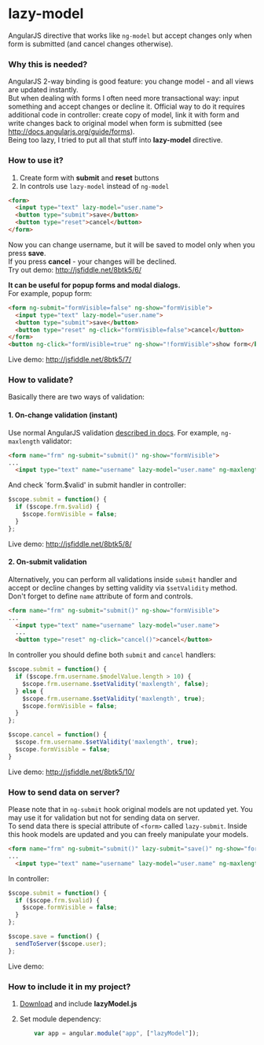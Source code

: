 lazy-model
==========

AngularJS directive that works like `ng-model` but accept changes only when form is submitted (and cancel changes otherwise).

### Why this is needed?
AngularJS 2-way binding is good feature: you change model - and all views are updated instantly.  
But when dealing with forms I often need more transactional way: input something and accept changes or decline it. Official way to do it requires additional code in controller: create copy of model, link it with form and write changes back to original model when form is submitted (see http://docs.angularjs.org/guide/forms).  
Being too lazy, I tried to put all that stuff into **lazy-model** directive.

### How to use it?
1. Create form with **submit** and **reset** buttons
2. In controls use `lazy-model` instead of `ng-model`

````html
<form>
  <input type="text" lazy-model="user.name">
  <button type="submit">save</button>
  <button type="reset">cancel</button>
</form>
````

Now you can change username, but it will be saved to model only when you press **save**.   
If you press **cancel** - your changes will be declined.   
Try out demo: http://jsfiddle.net/8btk5/6/

**It can be useful for popup forms and modal dialogs.**  
For example, popup form: 
````html
<form ng-submit="formVisible=false" ng-show="formVisible">
  <input type="text" lazy-model="user.name">
  <button type="submit">save</button>
  <button type="reset" ng-click="formVisible=false">cancel</button>
</form>
<button ng-click="formVisible=true" ng-show="!formVisible">show form</button>
````
Live demo: http://jsfiddle.net/8btk5/7/

### How to validate?
Basically there are two ways of validation:

#### 1. On-change validation (instant)
Use normal AngularJS validation [described in docs](http://docs.angularjs.org/guide/forms).
For example, `ng-maxlength` validator:
````html
<form name="frm" ng-submit="submit()" ng-show="formVisible">
...
  <input type="text" name="username" lazy-model="user.name" ng-maxlength="10">
````
And check `form.$valid' in submit handler in controller:
````js
$scope.submit = function() {    
  if ($scope.frm.$valid) {
    $scope.formVisible = false;
  }
};
````
Live demo: http://jsfiddle.net/8btk5/8/

#### 2. On-submit validation
Alternatively, you can perform all validations inside `submit` handler and accept or decline
changes by setting validity via `$setValidity` method. Don't forget to define `name` attribute 
of form and controls.

````html
<form name="frm" ng-submit="submit()" ng-show="formVisible">
...
  <input type="text" name="username" lazy-model="user.name">
  ...
  <button type="reset" ng-click="cancel()">cancel</button>
````
In controller you should define both `submit` and `cancel` handlers:
````js
$scope.submit = function() {
  if ($scope.frm.username.$modelValue.length > 10) {
    $scope.frm.username.$setValidity('maxlength', false);  
  } else {
    $scope.frm.username.$setValidity('maxlength', true);
    $scope.formVisible = false;
  }  
};

$scope.cancel = function() {
  $scope.frm.username.$setValidity('maxlength', true);
  $scope.formVisible = false;
}

````

Live demo: http://jsfiddle.net/8btk5/10/ 

### How to send data on server?
Please note that in `ng-submit` hook original models are not updated yet.
You may use it for validation but not for sending data on server.  
To send data there is special attribute of `<form>` called `lazy-submit`. 
Inside this hook models are updated and you can freely manipulate your models.

````html
<form name="frm" ng-submit="submit()" lazy-submit="save()" ng-show="formVisible">
...
  <input type="text" name="username" lazy-model="user.name" ng-maxlength="10">
````

In controller:
````js
$scope.submit = function() {    
  if ($scope.frm.$valid) {
    $scope.formVisible = false;
  }
};

$scope.save = function() { 
  sendToServer($scope.user);   
};
````

Live demo: 

### How to include it in my project?
1. [Download](http://vitalets.github.io/lazy-model/lazyModel.js) and include **lazyModel.js**
2. Set module dependency:

    ````js
        var app = angular.module("app", ["lazyModel"]);
    ````
